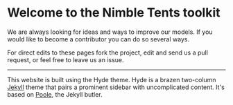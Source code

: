 # Welcome to the Nimble Tents toolkit

We are always looking for ideas and ways to improve our models. If you would like to become a contributor you can do so several ways.

For direct edits to these pages fork the project, edit and send us a pull request, or feel free to leave us an issue.

--- 

This website is built using the Hyde theme. Hyde is a brazen two-column [Jekyll](http://jekyllrb.com) theme that pairs a prominent sidebar with uncomplicated content. It's based on [Poole](http://getpoole.com), the Jekyll butler.

